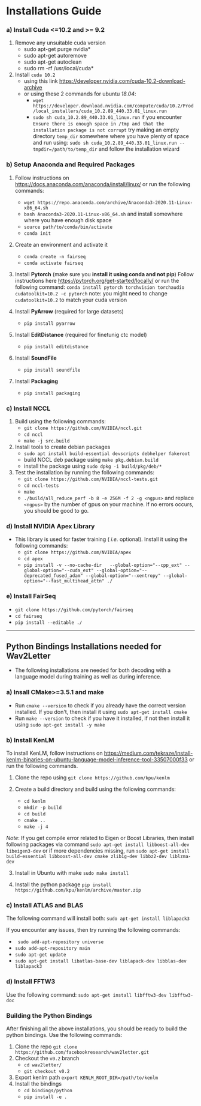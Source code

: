 # Installations Guide

### a) Install Cuda <=10.2 and >= 9.2

1. Remove any unsuitable cuda version
    - sudo apt-get purge nvidia*
    - sudo apt-get autoremove
    - sudo apt-get autoclean
    - sudo rm -rf /usr/local/cuda*
2. Install `cuda 10.2` 
    - using this link https://developer.nvidia.com/cuda-10.2-download-archive
    - or using these 2 commands for ubuntu *18.04*:
        - `wget https://developer.download.nvidia.com/compute/cuda/10.2/Prod/local_installers/cuda_10.2.89_440.33.01_linux.run`
        - `sudo sh cuda_10.2.89_440.33.01_linux.run`
        if you encounter `Ensure there is enough space in /tmp and that the installation package is not corrupt`
        try making an empty directory `temp_dir` somewhere where you have plenty of space and run using:
        `sudo sh cuda_10.2.89_440.33.01_linux.run --tmpdir=/path/to/temp_dir` and follow the installation wizard


### b) Setup Anaconda and Required Packages
1. Follow instructions on https://docs.anaconda.com/anaconda/install/linux/
or run the following commands:
    - `wget https://repo.anaconda.com/archive/Anaconda3-2020.11-Linux-x86_64.sh`
    - `bash Anaconda3-2020.11-Linux-x86_64.sh`
    and install somewhere where you have enough disk space
    - `source path/to/conda/bin/activate`
    - `conda init`

2. Create an environment and activate it
    - `conda create -n fairseq`
    - `conda activate fairseq`

3. Install **Pytorch** (make sure you **install it using conda and not pip**) 
Follow instructions here https://pytorch.org/get-started/locally/
or run the following command:
`conda install pytorch torchvision torchaudio cudatoolkit=10.2 -c pytorch`
note: you might need to change `cudatoolkit=10.2` to match your cuda version

4. Install **PyArrow** (required for large datasets)
    - `pip install pyarrow`

5. Install **EditDistance** (required for finetunig ctc model)
    - `pip install editdistance`

6. Install **SoundFile**
    - `pip install soundfile`

7. Install **Packaging**
    - `pip install packaging`

### c) Install NCCL
1. Build using the following commands:
    - `git clone https://github.com/NVIDIA/nccl.git`
    - `cd nccl`
    - `make -j src.build`
2. Install tools to create debian packages
    - `sudo apt install build-essential devscripts debhelper fakeroot`
    - build NCCL deb package using `make pkg.debian.build`
    - install the package using `sudo dpkg -i build/pkg/deb/*`
3. Test the installation by running the following commands:
    - `git clone https://github.com/NVIDIA/nccl-tests.git`
    - `cd nccl-tests`
    - `make`
    - `./build/all_reduce_perf -b 8 -e 256M -f 2 -g <ngpus>` and replace `<ngpus>` by the number of gpus on your machine. If no errors occurs, you should be good to go.

### d) Install NVIDIA Apex Library

- This library is used for faster training ( *i.e.* optional). Install it using the following commands:
    - `git clone https://github.com/NVIDIA/apex`
    - `cd apex`
    - `pip install -v --no-cache-dir   --global-option="--cpp_ext" --global-option="--cuda_ext" --global-option="--deprecated_fused_adam" --global-option="--xentropy" --global-option="--fast_multihead_attn" ./`
### e) Install FairSeq

- `git clone https://github.com/pytorch/fairseq`
- `cd fairseq` 
- `pip install --editable ./`

***

## Python Bindings Installations needed for Wav2Letter

- The following installations are needed for both decoding with a language model during training as well as during inference.

### a) Insall CMake>=3.5.1 and make
- Run `cmake --version` to check if you already have the correct version installed. If you don't, then install it using `sudo apt-get install cmake`
- Run `make --version` to check if you have it installed, if not then install it using `sudo apt-get install -y make`

### b) Install KenLM
To install KenLM, follow instructions on https://medium.com/tekraze/install-kenlm-binaries-on-ubuntu-language-model-inference-tool-33507000f33 or run the following commands.

1. Clone the repo using
`git clone https://github.com/kpu/kenlm`

2. Create a build directory and build using the following commands:
    - `cd kenlm`
    - `mkdir -p build`
    - `cd build`
    - `cmake ..`
    - `make -j 4`

*Note*: If you get compile error related to Eigen or Boost Libraries, then install following packages via command
`sudo apt-get install libboost-all-dev libeigen3-dev`
or if more dependencies missing, run
`sudo apt-get install build-essential libboost-all-dev cmake zlib1g-dev libbz2-dev liblzma-dev`

3. Install in Ubuntu with make
`sudo make install`

4. Install the python package
`pip install https://github.com/kpu/kenlm/archive/master.zip`

### c) Install ATLAS and BLAS

The following command will install both: `sudo apt-get install liblapack3`

If you encounter any issues, then try running the following commands:
- ` sudo add-apt-repository universe` 
- `sudo add-apt-repository main` 
- `sudo apt-get update ` 
- `sudo apt-get install libatlas-base-dev liblapack-dev libblas-dev liblapack3` 

### d) Install FFTW3

Use the following command: `sudo apt-get install libfftw3-dev libfftw3-doc`

### Building the Python Bindings

After finishing all the above installations, you should be ready to build the python bindings. Use the following commands:

1. Clone the repo
`git clone https://github.com/facebookresearch/wav2letter.git`
2. Checkout the `v0.2` branch
    - `cd wav2letter/`
    - `git checkout v0.2`
3. Export kenlm path
`export KENLM_ROOT_DIR=/path/to/kenlm`
4. Install the bindings
    - `cd bindings/python`
    - `pip install -e .`










